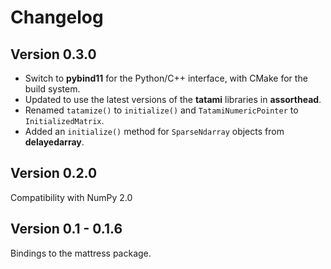 # Changelog

## Version 0.3.0

- Switch to **pybind11** for the Python/C++ interface, with CMake for the build system.
- Updated to use the latest versions of the **tatami** libraries in **assorthead**.
- Renamed `tatamize()` to `initialize()` and `TatamiNumericPointer` to `InitializedMatrix`.
- Added an `initialize()` method for `SparseNdarray` objects from **delayedarray**.

## Version 0.2.0

Compatibility with NumPy 2.0

## Version 0.1 - 0.1.6

Bindings to the mattress package.
